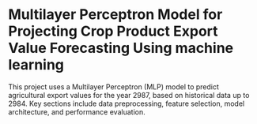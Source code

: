 # Multilayer Perceptron Model for Projecting Crop Product Export Value Forecasting Using machine learning
This project uses a Multilayer Perceptron (MLP) model to predict agricultural export values for the year 2987, based on historical data up to 2984. Key sections include data preprocessing, feature selection, model architecture, and performance evaluation.
